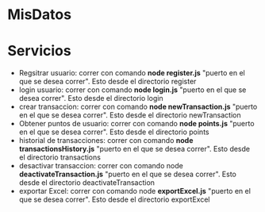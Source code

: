 # MisDatos

# Servicios

* Regsitrar usuario: correr con comando **node register.js** "puerto en el que se desea correr". Esto desde el directorio register
* login usuario: correr con comando **node login.js** "puerto en el que se desea correr". Esto desde el directorio login
* crear transaccion: correr con comando **node newTransaction.js** "puerto en el que se desea correr". Esto desde el directorio newTransaction
* Obtener puntos de usuario: correr con comando **node points.js** "puerto en el que se desea correr". Esto desde el directorio points
* historial de transacciones: correr con comando **node transactionsHistory.js** "puerto en el que se desea correr". Esto desde el directorio transactions
* desactivar transaccion: correr con comando node **deactivateTransaction.js** "puerto en el que se desea correr". Esto desde el directorio deactivateTransaction
* exportar Excel: correr con comando node **exportExcel.js** "puerto en el que se desea correr". Esto desde el directorio exportExcel






